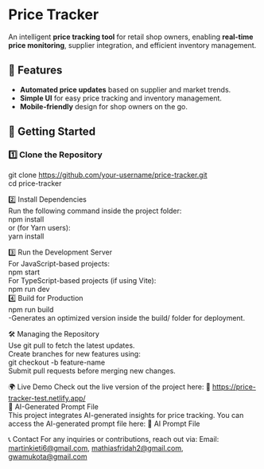  # Price Tracker  
An intelligent **price tracking tool** for retail shop owners, enabling **real-time price monitoring**, supplier integration, and efficient inventory management.  

## 🚀 Features  
- **Automated price updates** based on supplier and market trends.  
- **Simple UI** for easy price tracking and inventory management.  
- **Mobile-friendly** design for shop owners on the go.  
  
## 📌 Getting Started  
  
### 1️⃣ **Clone the Repository**    
git clone https://github.com/your-username/price-tracker.git  
cd price-tracker   

2️⃣ Install Dependencies   
Run the following command inside the project folder:  
 npm install  
  or (for Yarn users):  
 yarn install  
 
3️⃣ Run the Development Server  
For JavaScript-based projects:  
   npm start  
For TypeScript-based projects (if using Vite):  
   npm run dev  
4️⃣ Build for Production  
   npm run build  
-Generates an optimized version inside the build/ folder for deployment.  

🛠️ Managing the Repository  
Use git pull to fetch the latest updates.  
Create branches for new features using:  
    git checkout -b feature-name  
Submit pull requests before merging new changes.  

🌍 Live Demo
Check out the live version of the project here: 🔗 https://price-tracker-test.netlify.app/  
🤖 AI-Generated Prompt File  
This project integrates AI-generated insights for price tracking. You can access the AI-generated prompt file here: 🔗 AI Prompt File  

📞 Contact
For any inquiries or contributions, reach out via:
Email: martinkieti6@gmail.com, mathiasfridah2@gmail.com, gwamukota@gmail.com
